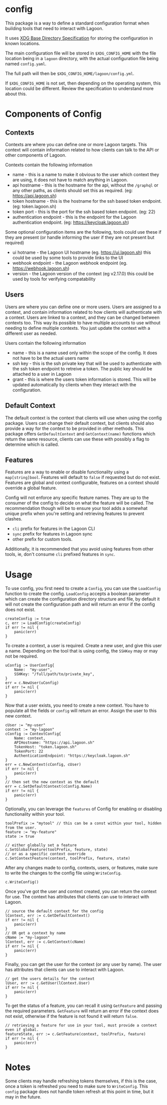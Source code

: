 # config

This package is a way to define a standard configuration format when building tools that need to interact with Lagoon.

It uses [XDG Base Directory Specification](https://specifications.freedesktop.org/basedir-spec/basedir-spec-latest.html) for storing the configuration in known locations.

The main configuration file will be stored in `$XDG_CONFIG_HOME` with the file location being in a `lagoon` directory, with the actual configuration file being named `config.yaml`.

The full path will then be `$XDG_CONFIG_HOME/lagoon/config.yml`. 

If `$XDG_CONFIG_HOME` is not set, then depending on the operating system, this location could be different. Review the specification to understand more about this.

# Components of Config

## Contexts

Contexts are where you can define one or more Lagoon targets. This context will contain information related to how clients can talk to the API or other components of Lagoon.

Contexts contain the following information
* name - this is a name to make it obvious to the user which context they are using, it does not have to match anything in Lagoon.
* api hostname - this is the hostname for the api, without the `/graphql` or any other paths, as clients should set this as required. (eg: https://api.lagoon.sh)
* token hostname - this is the hostname for the ssh based token endpoint. (eg: token.lagoon.sh)
* token port - this is the port for the ssh based token endpoint. (eg: 22)
* authentication endpoint - this is the endpoint for the Lagoon authentication endpoint. (eg: https://keycloak.lagoon.sh)

Some optional configuration items are the following, tools could use these if they are present (or handle informing the user if they are not present but required)
* ui hotname - the Lagoon UI hostname (eg. https://ui.lagoon.sh) this could be used by some tools to provide links to the UI
* webhook endpoint - the Lagoon webhook endpoint (eg. https://webhook.lagoon.sh)
* version - the Lagoon version of the context (eg v2.17.0) this could be used by tools for verifying compatability

## Users

Users are where you can define one or more users. Users are assigned to a context, and contain information related to how clients will authenticate with a context.
Users are linked to a context, and they can be changed between contexts too. This way its possible to have multiple accounts to use without needing to define multiple contexts. You just update the context with a different user as needed.

Users contain the following information
* name - this is a name used only within the scope of the config. It does not have to be the actual users name
* ssh key - this is the ssh private key that will be used to authenticate with the ssh token endpoint to retreive a token. The public key should be attached to a user in Lagoon
* grant - this is where the users token information is stored. This will be updated automatically by clients when they interact with the configuration.

## Default Context

The default context is the context that clients will use when using the config package. Users can change their default context, but clients should also provide a way for the context to be provided in other methods. This package offers `GetDefaultContext` and `GetContext(name)` functions which return the same resource, clients can use these with possibly a flag to determine which is called.

## Features

Features are a way to enable or disable functionality using a `map[string]bool`. Features will default to `false` if requested but do not exist.
Features are global and context configurable, features on a context should override a global feature.

Config will not enforce any specific feature names. They are up to the consumer of the config to decide on what the feature will be called.
The recommendation though will be to ensure your tool adds a somewhat unique prefix when you're setting and retrieving features to prevent clashes.
* `cli` prefix for features in the Lagoon CLI
* `sync` prefix for features in Lagoon sync
* other prefix for custom tools.

Additionally, it is recommended that you avoid using features from other tools, ie, don't consume `cli` prefixed features in `sync`.

# Usage

To use config, you first need to create a `Config`, you can use the `LoadConfig` function to create the config. `LoadConfig` accepts a boolean parameter which can create the configuration directory structure and file, by default it will not create the configuration path and will return an error if the config does not exist.

```
createConfig := true
c, err := LoadConfig(createConfig)
if err != nil {
    panic(err)
}
```

To create a context, a user is required. Create a new user, and give this user a name. Depending on the tool that is using config, the `SSHKey` may or may not be required.

```
uConfig := UserConfig{
    Name:  "my-user",
    SSHKey: "/full/path/to/private_key",
}
err = c.NewUser(uConfig)
if err != nil {
    panic(err)
}
```

Now that a user exists, you need to create a new context. You have to populate all the fields or `config` will return an error.
Assign the user to this new context.

```
cUser := "my-user"
context := "my-lagoon"
cConfig := ContextConfig{
    Name: context,
	APIHostname: "https://api.lagoon.sh"
	TokenHost: "token.lagoon.sh"
	TokenPort: 22
	AuthenticationEndpoint: "https://keycloak.lagoon.sh"
}
err = c.NewContext(cConfig, cUser)
if err != nil {
    panic(err)
}
// then set the new context as the default
err = c.SetDefaultContext(cConfig.Name)
if err != nil {
    panic(err)
}
```

Optionally, you can leverage the `features` of Config for enabling or disabling functionality within your tool.
```
toolPrefix := "mytool" // this can be a const within your tool, hidden from the user.
feature := "my-feature"
state := true

// either globally set a feature
c.SetGlobalFeature(toolPrefix, feature, state)
// or as a specific context override
c.SetContextFeature(context, toolPrefix, feature, state)
```

After any changes made to config, contexts, users, or features, make sure to write the changes to the config file using `WriteConfig`.

```
c.WriteConfig()
```

Once you've got the user and context created, you can return the context for use. 
The context has attributes that clients can use to interact with Lagoon.

```
// source the default context for the config
lContext, err := c.GetDefaultContext()
if err != nil {
    panic(err)
}
// OR get a context by name
cName := "my-lagoon"
lContext, err := c.GetContext(cName)
if err != nil {
    panic(err)
}
```

Finally, you can get the user for the context (or any user by name). 
The user has attributes that clients can use to interact with Lagoon.

```
// get the users details for the context
lUser, err := c.GetUser(lContext.User)
if err != nil {
    panic(err)
}
```

To get the status of a feature, you can recall it using `GetFeature` and passing the required parameters. `GetFeature` will return an error if the context does not exist, otherwise if the feature is not found it will return `false`.
```
// retrieving a feature for use in your tool, must provide a context even if global.
featureState, err := c.GetFeature(context, toolPrefix, feature)
if err != nil {
    panic(err)
}
```

# Notes
Some clients may handle refreshing tokens themselves, if this is the case, once a token is refreshed you need to make sure to `WriteConfig`.
This `config` package does not handle token refresh at this point in time, but it may in the future.
